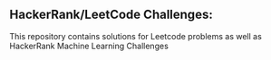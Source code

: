 ## HackerRank/LeetCode Challenges:

This repository contains solutions for Leetcode problems as well as HackerRank Machine Learning Challenges
